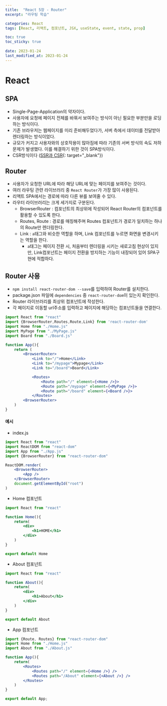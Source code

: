 ```yaml
---
title:  "React 5장 - Router"
excerpt: "라우팅 학습"

categories: React
tags: [React, 리액트, 컴포넌트, JSX, useState, event, state, prop]

toc: true
toc_sticky: true
 
date: 2023-01-24
last_modified_at: 2023-01-24
---
```

# React
## SPA
- Single-Page-Application의 약자이다.
- 사용자에 요청에 페이지 전체를 바꿔서 보여주는 방식이 아닌 필요한 부분만을 로딩하는 방식이다.
- 기존 브라우저는 웹페이지를 미리 준비해두었다가, 서버 측에서 데이터를 전달받아 렌더링하는 방식이었다.
- 규모가 커지고 사용자와의 상호작용이 많아짐에 따라 기존의 서버 방식의 속도 저하 문제가 발생했다. 이를 해결하기 위한 것이 SPA방식이다.
- CSR방식이다 ([SSR과 CSR](https://choigirang.github.io/interview/3-Interview-SSR%EA%B3%BC-CSR/){: target="_blank"})

## Router
- 사용자가 요청한 URL에 따라 해당 URL에 맞는 페이지를 보여주는 것이다.
- 여러 라우팅 관련 라이브러리 중 `React Router`가 가장 많이 사용된다.
- 리액트 SPA에서는 경로에 따라 다른 뷰를 보여줄 수 있다.
- 라우터 라이브러리는 크게 세가지로 구분된다.
  - BrowserRouter : 컴포넌트의 최상위에 작성되어 React Router의 컴포넌트를 활용할 수 있도록 한다.
  - Routes, Route : 경로를 매칭해주며 Routes 컴포넌트가 경로가 일치하는 하나의 Route만 렌더링한다.
  - Link : `a`태그와 비슷한 역할을 하며, Link 컴포넌트를 누르면 화면을 변경시키는 역할을 한다.
    - `a`태그는 페이지 전환 시, 처음부터 렌더링을 시키는 새로고침 현상이 있지만, Link컴포넌트는 페이지 전환을 방지하는 기능이 내장되어 있어 SPA구현에 적합하다.


## Router 사용
- `npm install react-router-dom --save`를 입력하여 Router를 설치한다.
- package.json 파일에 `dependencies` 중 `react-router-dom`이 있는지 확인한다.
- Router 라이브러리를 최상위 컴포넌트에 작성한다.
- 각 페이지로 이동할 url주소를 입력하고 페이지에 해당하는 컴포넌트들을 연결한다.

```jsx
import React from "react"
import {BrowserRouter,Routes,Route,Link} from 'react-router-dom'
import Home from "./Home.js"
import MyPage from "./MyPage.js"
import Board from "./Board.js"

function App(){
    return (
        <BrowserRouter>
            <Link to="/">Home</Link>
            <Link to="/mypage">Mypage</Link>
            <Link to="/board">Board</Link>

            <Routes>
                <Route path="/" element={<Home />}>
                <Route path="/mypage" element={<MyPage />}>
                <Route path="/board" element={<Board />}>
            </Routes>
        <BrowserRouter>
    )
}
```


#### 예시
- index.js



```jsx
import React from "react"
import ReactDOM from "react-dom"
import App from "./App.js"
import {BrowserRouter} from "react-router-dom"

ReactDOM.render(
    <BrowserRouter>
        <App />
    </BrowserRouter>
    document.getElementById("root")
)
```


- Home 컴포넌트


```jsx
import React from "react"

function Home(){
    return(
        <div>
            <h1>HOME</h1>
        </div>
    )
}

export default Home
```


- About 컴포넌트


```jsx
import React from "react"

function About(){
    return(
        <div>
            <h1>About</h1>
        </div>
    )
}

export default About
```


- App 컴포넌트


```jsx
import {Route, Routes} from "react-router-dom"
import Home from "./Home.js"
import About from "./About.js"

function App(){
    return(
        <Routes>
            <Routes path="/" element={<Home />} />
            <Routes path="/About" element={<About />} />
        </Routes>
    )
}

export default App;
```